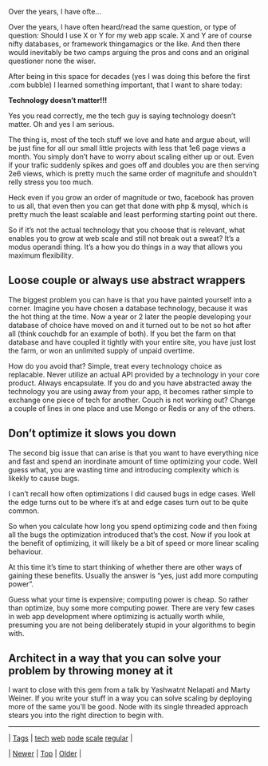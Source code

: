 <!--
title: Over the years, I have often heard/read the same question, or type of question
date: 2020-06-28T15:27:00.190Z
tags: tech, web, node, scale, regular
-->


Over the years, I have ofte...

<p>Over the years, I have often heard/read the same question, or type of question: Should I use X or Y for my web app scale. X and Y are of course nifty databases, or framework thingamagics or the like. And then there would inevitably be two camps arguing the pros and cons and an original questioner none the wiser.</p>

<p>After being in this space for decades (yes I was doing this before the first .com bubble) I learned something important, that I want to share today:</p>

<p><strong>Technology doesn&rsquo;t matter!!!</strong></p>

<p>Yes you read correctly, me the tech guy is saying technology doesn&rsquo;t matter. Oh and yes I am serious.</p>

<p>The thing is, most of the tech stuff we love and hate and argue about, will be just fine for all our small little projects with less that 1e6 page views a month. You simply don&rsquo;t have to worry about scaling either up or out. Even if your trafic suddenly spikes and goes off and doubles you are then serving 2e6 views, which is pretty much the same order of magnitufe and shouldn&rsquo;t relly stress you too much.</p>

<p>Heck even if you grow an order of magnitude or two, facebook has proven to us all, that even then you can get that done with php &amp; mysql, which is pretty much the least scalable and least performing starting point out there.</p>

<p>So if it&rsquo;s not the actual technology that you choose that is relevant, what enables you to grow at web scale and still not break out a sweat? It&rsquo;s a modus operandi thing. It&rsquo;s a how you do things in a way that allows you maximum flexibility.</p>

<h2>Loose couple or always use abstract wrappers</h2>

<p>The biggest problem you can have is that you have painted yourself into a corner. Imagine you have chosen a database technology, because it was the hot thing at the time. Now a year or 2 later the people developing your database of choice have moved on and it turned out to be not so hot after all (think couchdb for an example of both). If you bet the farm on that database and have coupled it tightly with your entire site, you have just lost the farm, or won an unlimited supply of unpaid overtime.</p>

<p>How do you avoid that? Simple, treat every technology choice as replacable. Never utilize an actual API provided by a technology in your core product. Always encapsulate. If you do and you have abstracted away the technology you are using away from your app, it becomes rather simple to exchange one piece of tech for another. Couch is not working out? Change a couple of lines in one place and use Mongo or Redis or any of the others.</p>

<h2>Don&rsquo;t optimize it slows you down</h2>

<p>The second big issue that can arise is that you want to have everything nice and fast and spend an inordinate amount of time optimizing your code. Well guess what, you are wasting time and introducing complexity which is likekly to cause bugs.</p>

<p>I can&rsquo;t recall how often optimizations I did caused bugs in edge cases. Well the edge turns out to be where it&rsquo;s at and edge cases turn out to be quite common.</p>

<p>So when you calculate how long you spend optimizing code and then fixing all the bugs the optimization introduced that&rsquo;s the cost. Now if you look at the benefit of optimizing, it will likely be a bit of speed or more linear scaling behaviour.</p>

<p>At this time it&rsquo;s time to start thinking of whether there are other ways of gaining these benefits. Usually the answer is &ldquo;yes, just add more computing power&rdquo;.</p>

<p>Guess what your time is expensive; computing power is cheap. So rather than optimize, buy some more computing power. There are very few cases in web app development where optimizing is actually worth while, presuming you are not being deliberately stupid in your algorithms to begin with.</p>

<h2>Architect in a way that you can solve your problem by throwing money at it</h2>

<p>I want to close with this gem from a talk by Yashwatnt Nelapati and Marty Weiner. If you write your stuff in a way you can solve scaling by deploying more of the same you&rsquo;ll be good. Node with its single threaded approach stears you into the right direction to begin with.</p>

<!--BOTTOM-POST-NAVIGATION-->
---

| [Tags](tags.md) | [tech](tag-tech.md) [web](tag-web.md) [node](tag-node.md) [scale](tag-scale.md) [regular](tag-regular.md) |

| [Newer](67376203276.md) | [Top](index.md) | [Older](67475103817.md) |